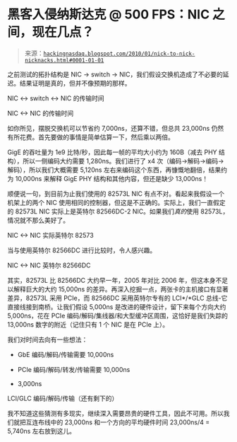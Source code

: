 <!--yml

类别：未分类

日期：2024 年 05 月 13 日 00:07:34

-->

# 黑客入侵纳斯达克 @ 500 FPS：NIC 之间，现在几点？

> 来源：[`hackingnasdaq.blogspot.com/2010/01/nick-to-nick-nicknacks.html#0001-01-01`](http://hackingnasdaq.blogspot.com/2010/01/nick-to-nick-nicknacks.html#0001-01-01)

之前测试的拓扑结构是 NIC -> switch -> NIC，我们假设交换机造成了不必要的延迟。结果证明是真的，但并不像预期的那样。

NIC <-> switch <-> NIC 的传输时间

NIC <-> NIC 的传输时间

如你所见，摆脱交换机可以节省约 7,000ns，还算不错，但总共 23,000ns 仍然有所花费。首先要做的事情是简单估算一下，然后乘以两倍。

GigE 的吞吐量为 1e9 比特/秒，因此每一帧的平均大小约为 160B（减去 PHY 结构），所以一侧编码大约需要 1,280ns。我们进行了 x4 次（编码->解码->编码->解码），所以我们大概需要 5,120ns 左右来编码这个东西，再慷慨地翻倍，结果约为 10,000ns 来解释 GigE PHY 结构和其他内容，但还是缺少 13,000ns！

顺便说一句，到目前为止我们使用的 82573L NIC 有点不对。看起来我假设一个机架上的两个 NIC 使用相同的控制器，但这是不正确的。实际上，我们一直假定的 82573L NIC 实际上是英特尔 82566DC-2 NIC。如果我们*真的*使用 82573L，情况就不那么美好了。

NIC <-> NIC 实际英特尔 82573

当与使用英特尔 82566DC 进行比较时，令人感兴趣。

NIC <-> NIC 英特尔 82566DC

其实，82573L 比 82566DC 大约早一年，2005 年对比 2006 年，但这本身不足以解释巨大的大约 15,000ns 的差异。再深入挖掘一点，两张卡的主机接口有显著差异，82573L 采用 PCIe，而 82566DC 采用英特尔专有的 LCI*/*GLC 总线-它直接线接到南桥。让我们假设 5,000ns 是改进的硬件设计，留下来每个方向大约 5,000ns，花在 PCIe 编码/解码/集线器/和大型缓冲区周围，这恰好是我们失踪的 13,000ns 数字的附近（记住只有 1 个 NIC 是在 PCIe 上）。

我们对时间去向有一些想法：

- GbE 编码/解码/传输需要 10,000ns

- PCIe 编码/解码/转发/传输需要 10,000ns

- 3,000ns

LCI/GLC 编码/解码/传输（还有剩下的）

我不知道这些猜测有多现实，继续深入需要昂贵的硬件工具，因此不可用。所以我们就把互连布线中的 23,000ns 和一个方向的平均硬件时间 23,000ns/4 = 5,740ns 左右放到这儿。
